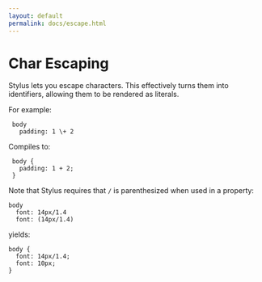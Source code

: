 ```yaml
---
layout: default
permalink: docs/escape.html
---
```


# Char Escaping

 Stylus lets you escape characters. This effectively turns them into identifiers, allowing them to be rendered as literals. 
 
 For example:

     body
       padding: 1 \+ 2

Compiles to:

     body {
       padding: 1 + 2;
     }


Note that Stylus requires that `/` is parenthesized when used in a property:

    body
      font: 14px/1.4
      font: (14px/1.4)

yields:

    body {
      font: 14px/1.4;
      font: 10px;
    }
